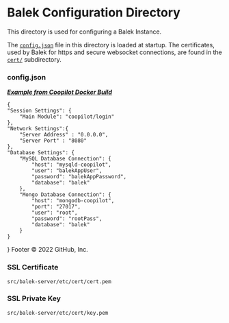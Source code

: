 # Balek Configuration Directory
This directory is used for configuring a Balek Instance.

The [`config.json`](config.json) file in this directory is
loaded at startup. The certificates, used by Balek for https 
and secure websocket connections, are found in the [`cert/`](cert/README.md) subdirectory.

### config.json

**_[Example from Coopilot Docker Build](../../../builds/coopilot/conf/config.json)_**

    {
	"Session Settings": {
		"Main Module": "coopilot/login"
	},
	"Network Settings":{
		"Server Address" : "0.0.0.0",
		"Server Port" : "8080"
	},
	"Database Settings": {
		"MySQL Database Connection": {
			"host": "mysqld-coopilot",
			"user": "balekAppUser",
			"password": "balekAppPassword",
			"database": "balek"
		},
		"Mongo Database Connection": {
			"host": "mongodb-coopilot",
			"port": "27017",
			"user": "root",
			"password": "rootPass",
			"database": "balek"
		}
	}
}
Footer
© 2022 GitHub, Inc.


### SSL Certificate
`src/balek-server/etc/cert/cert.pem`

### SSL Private Key
`src/balek-server/etc/cert/key.pem`
